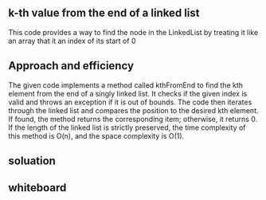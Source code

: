 ## k-th value from the end of a linked list
This code provides a way to find the node in the LinkedList by treating it like an array that it an index of its start of 0 
## Approach and efficiency
The given code implements a method called kthFromEnd to find the kth element from the end of a singly linked list. It checks if the given index is valid and throws an exception if it is out of bounds. The code then iterates through the linked list and compares the position to the desired kth element. If found, the method returns the corresponding item; otherwise, it returns 0. If the length of the linked list is strictly preserved, the time complexity of this method is O(n), and the space complexity is O(1).
## soluation


## whiteboard
